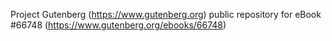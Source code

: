 Project Gutenberg (https://www.gutenberg.org) public repository for
eBook #66748 (https://www.gutenberg.org/ebooks/66748)
